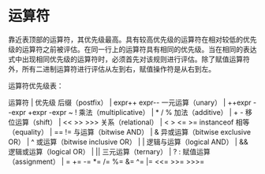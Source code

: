 # 运算符

靠近表顶部的运算符，其优先级最高。具有较高优先级的运算符在相对较低的优先级的运算符之前被评估。在同一行上的运算符具有相同的优先级。当在相同的表达式中出现相同优先级的运算符时，必须首先对该规则进行评估。除了赋值运算符外，所有二进制运算符进行评估从左到右，赋值操作符是从右到左。

运算符优先级表：

运算符 | 优先级
后缀（postfix） | expr++ expr--
一元运算（unary） | ++expr --expr +expr -expr ~ !
乘法（multiplicative）	| * / %
加法（additive）	| + -
移位运算（shift） | << >> >>>
关系（relational） | < > <= >= instanceof
相等（equality） | == !=
与运算（bitwise AND）	 | &
异或运算（bitwise exclusive OR）	 | ^
或运算（bitwise inclusive OR）	 | |
逻辑与运算（logical AND）	 | &&
逻辑或运算（logical OR）	 | ||
三元运算（ternary）	 | ? :
赋值运算（assignment）	 | = += -= *= /= %= &= ^= |= <<= >>= >>>=

